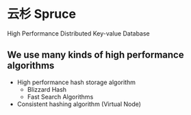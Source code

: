 # **云杉** Spruce
High Performance Distributed Key-value Database
## We use many kinds of high performance algorithms
* High performance hash storage algorithm
  * Blizzard Hash
  * Fast Search Algorithms
* Consistent hashing algorithm (Virtual Node)
